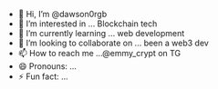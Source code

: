 - 👋 Hi, I’m @dawson0rgb
- 👀 I’m interested in ... Blockchain tech
- 🌱 I’m currently learning ... web development 
- 💞️ I’m looking to collaborate on ... been a web3 dev
- 📫 How to reach me ...@emmy_crypt on TG
- 😄 Pronouns: ...
- ⚡ Fun fact: ... 

<!---
dawson0rgb/dawson0rgb is a ✨ special ✨ repository because its `README.md` (this file) appears on your GitHub profile.
You can click the Preview link to take a look at your changes.
--->
